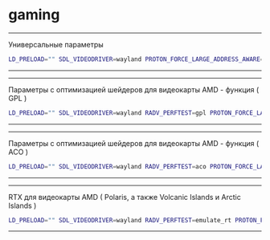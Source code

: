 # gaming

--------------------------------------

Универсальные параметры 

```bash
LD_PRELOAD="" SDL_VIDEODRIVER=wayland PROTON_FORCE_LARGE_ADDRESS_AWARE=1 PROTON_SET_GAME_DRIVE=1 DXVK_ASYNC=1 PROTON_NO_ESYNC=1 PROTON_NO_FSYNC=1 mangohud gamemoderun %command%
```
---------------------------------------

---------------------------------------

Параметры с оптимизацией шейдеров для видеокарты AMD - функция ( GPL )

```bash
LD_PRELOAD="" SDL_VIDEODRIVER=wayland RADV_PERFTEST=gpl PROTON_FORCE_LARGE_ADDRESS_AWARE=1 PROTON_SET_GAME_DRIVE=1 DXVK_ASYNC=1 PROTON_NO_ESYNC=1 PROTON_NO_FSYNC=1 mangohud gamemoderun %command%
```
---------------------------------------

---------------------------------------

Параметры с оптимизацией шейдеров для видеокарты AMD - функция ( ACO )

```bash
LD_PRELOAD="" SDL_VIDEODRIVER=wayland RADV_PERFTEST=aco PROTON_FORCE_LARGE_ADDRESS_AWARE=1 PROTON_SET_GAME_DRIVE=1 DXVK_ASYNC=1 PROTON_NO_ESYNC=1 PROTON_NO_FSYNC=1 mangohud gamemoderun %command%
```
---------------------------------------

---------------------------------------
RTX для видеокарты AMD ( Polaris, а также Volcanic Islands и Arctic Islands )

```bash
LD_PRELOAD="" SDL_VIDEODRIVER=wayland RADV_PERFTEST=emulate_rt PROTON_FORCE_LARGE_ADDRESS_AWARE=1 PROTON_SET_GAME_DRIVE=1 DXVK_ASYNC=1 PROTON_NO_ESYNC=1 PROTON_NO_FSYNC=1 mangohud gamemoderun %command%
```
---------------------------------------

